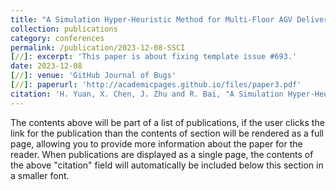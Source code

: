 ```yaml
---
title: "A Simulation Hyper-Heuristic Method for Multi-Floor AGV Delivery Services in Hospitals"
collection: publications
category: conferences
permalink: /publication/2023-12-08-SSCI
[//]: excerpt: 'This paper is about fixing template issue #693.'
date: 2023-12-08
[//]: venue: 'GitHub Journal of Bugs'
[//]: paperurl: 'http://academicpages.github.io/files/paper3.pdf'
citation: 'H. Yuan, X. Chen, J. Zhu and R. Bai, "A Simulation Hyper-Heuristic Method for Multi-Floor AGV Delivery Services in Hospitals," 2023 IEEE Symposium Series on Computational Intelligence (SSCI), Mexico City, Mexico, 2023, pp. 1221-1226.'
---
```


The contents above will be part of a list of publications, if the user clicks the link for the publication than the contents of section will be rendered as a full page, allowing you to provide more information about the paper for the reader. When publications are displayed as a single page, the contents of the above "citation" field will automatically be included below this section in a smaller font.
